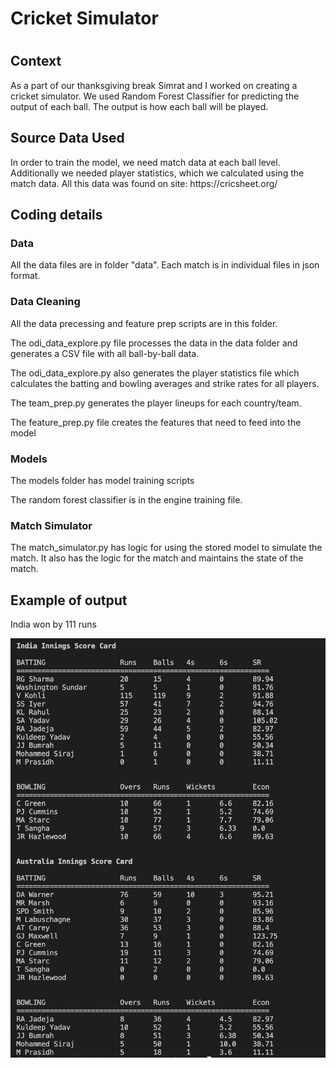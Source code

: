 <h1>Cricket Simulator<h1>

<h2>Context</h2>
<p>As a part of our thanksgiving break Simrat and I worked on creating a cricket simulator. We used Random Forest Classifier for predicting the output of each ball. The output is how each ball will be played. 

<h2> Source Data Used </h2>
<p> In order to train the model, we need match data at each ball level. Additionally we needed player statistics, which we calculated using the match data. All this data was found on site: https://cricsheet.org/

<h2> Coding details </h2>
<h3> Data </h3>
All the data files are in folder "data". Each match is in individual files in json format.

<h3> Data Cleaning </h3>
<p>All the data precessing and feature prep scripts are in this folder. 
<p>The odi_data_explore.py file processes the data in the data folder and generates a CSV file with all ball-by-ball data.
<p>The odi_data_explore.py also generates the player statistics file which calculates the batting and bowling averages and strike rates for all players.
<p>The team_prep.py generates the player lineups for each country/team.
<p>The feature_prep.py file creates the features that need to feed into the model

<h3> Models </h3>
<p> The models folder has model training scripts
<p> The random forest classifier is in the engine training file.

<h3> Match Simulator </h3>
<p> The match_simulator.py has logic for using the stored model to simulate the match. It also has the logic for the match and maintains the state of the match.

<h2> Example of output</h2>
<p>
India won by 111 runs

![Output Example](image.jpg?raw=true "Title")

